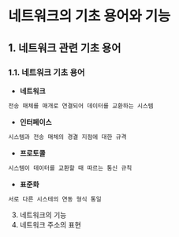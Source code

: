 # 네트워크의 기초 용어와 기능

## 1. 네트워크 관련 기초 용어

### 1.1. 네트워크 기초 용어

- **네트워크**
```markdown
전송 매체를 매개로 연결되어 데이터를 교환하는 시스템
```

- **인터페이스**
```markdown
시스템과 전송 매체의 경결 지점에 대한 규격
```

- **프로토콜**
```markdown
시스템이 데이터를 교환할 때 따르는 통신 규칙
```

- **표준화**
```markdown
서로 다른 시스테의 연동 형식 통일
```

3. 네트워크의 기능
4. 네트워크 주소의 표현
